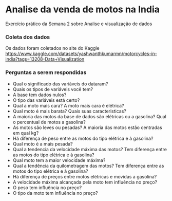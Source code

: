 # Analise da venda de motos na India

Exercício prático da Semana 2 sobre Analise e visualização de dados

### Coleta dos dados
Os dados foram coletados no site do Kaggle
https://www.kaggle.com/datasets/yashwanthkumarmn/motorcycles-in-india?tags=13208-Data+Visualization

### Perguntas a serem respondidas
- Qual o significado das variáveis do dataram?
- Quais os tipos de variáveis você tem?
- A base tem dados nulos?
- O tipo das variáveis está certo?
- Qual a moto mais cara? A moto mais cara é elétrica?
- Qual moto é mais barata? Quais suas caracteristicas?
- A maioria das motos da base de dados são elétricas ou a gasolina? Qual o percentual de motos a gasolina?
- As motos são leves ou pesadas? A maioria das motos estão centradas em qual kg?
- Há diferença de peso entre as motos do tipo elétrica e à gasolina?
- Qual moto é a mais pesada?
- Qual a tendencia da velocidade máxima das motos? Tem diferença entre as motos do tipo elétrica e à gasolina?
- Qual moto tem a maior velocidade máxima?
- Qual a tendência da quilometragem das motos? Tem diferença entre as motos do tipo elétrica e à gasolina?
- Há diferença de preços entre motos elétricas e movidas a gasolina?
- A velocidade máxima alcançada pela moto tem influência no preço?
- O peso tem influência no preço?
- O tipo da moto tem influência no preço?
